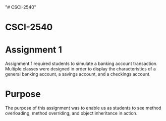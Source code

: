 "# CSCI-2540" 
# CSCI-2540
# Assignment 1
Assignment 1 required students to simulate a banking account transaction. Multiple classes were designed
in order to display the characteristics of a general banking account, a savings account, and a checkings account.

# Purpose
The purpose of this assignment was to enable us as students to see method overloading, method overriding, and
object inheritance in action. 
